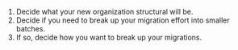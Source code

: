 1. Decide what your new organization structural will be.
1. Decide if you need to break up your migration effort into smaller batches.
1. If so, decide how you want to break up your migrations.
